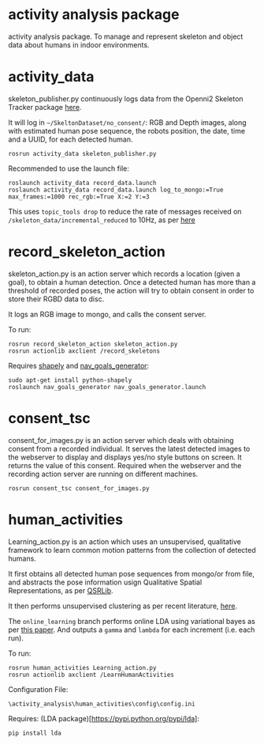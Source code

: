 # activity analysis package

activity analysis package. To manage and represent skeleton and object data about humans in indoor environments.


activity_data
==============

skeleton_publisher.py continuously logs data from the Openni2 Skeleton Tracker package [here](https://github.com/OMARI1988/skeleton_tracker).

It will log in `~/SkeltonDataset/no_consent/`: RGB and Depth images, along with estimated human pose sequence, the robots position, the date, time and a UUID, for each detected human.

```
rosrun activity_data skeleton_publisher.py
```

Recommended to use the launch file:

```
roslaunch activity_data record_data.launch
roslaunch activity_data record_data.launch log_to_mongo:=True max_frames:=1000 rec_rgb:=True X:=2 Y:=3
```
This uses `topic_tools drop` to reduce the rate of messages received on `/skeleton_data/incremental_reduced` to 10Hz, as per [here](http://wiki.ros.org/topic_tools/drop)

record_skeleton_action
==============

skeleton_action.py is an action server which records a location (given a goal), to obtain a human detection. Once a detected human has more than a threshold of recorded poses, the action will try to obtain consent in order to store their RGBD data to disc.

It logs an RGB image to mongo, and calls the consent server.

To run:

 ```
rosrun record_skeleton_action skeleton_action.py
rosrun actionlib axclient /record_skeletons
 ```

Requires [shapely](https://pypi.python.org/pypi/Shapely) and [nav_goals_generator](https://github.com/strands-project/strands_navigation/tree/indigo-devel/nav_goals_generator):

```
sudo apt-get install python-shapely
roslaunch nav_goals_generator nav_goals_generator.launch
```

consent_tsc
==============

consent_for_images.py is an action server which deals with obtaining consent from a recorded individual. It serves the latest detected images to the webserver to display and displays yes/no style buttons on screen. It returns the value of this consent.
Required when the webserver and the recording action server are running on different machines.

```
rosrun consent_tsc consent_for_images.py
```

human_activities
==============

Learning_action.py is an action which uses an unsupervised, qualitative framework to learn common motion patterns from the collection of detected humans.

It first obtains all detected human pose sequences from mongo/or from file, and abstracts the pose information usign Qualitative Spatial Representations, as per [QSRLib](https://github.com/strands-project/strands_qsr_lib).

It then performs unsupervised clustering as per recent literature, [here](http://eprints.whiterose.ac.uk/103049/).

The `online_learning` branch performs online LDA using variational bayes as per [this paper](https://www.cs.princeton.edu/~blei/papers/HoffmanBleiBach2010b.pdf). And outputs a `gamma` and `lambda` for each increment (i.e. each run).

To run:

 ```
rosrun human_activities Learning_action.py
rosrun actionlib axclient /LearnHumanActivities
 ```

Configuration File:

`\activity_analysis\human_activities\config\config.ini`


Requires: (LDA package)[https://pypi.python.org/pypi/lda]:

`pip install lda`
